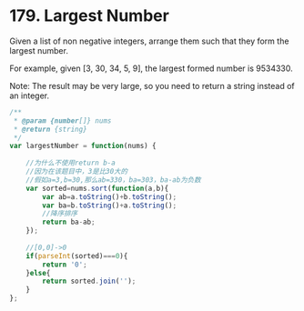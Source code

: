 # 179. Largest Number
Given a list of non negative integers, arrange them such that they form the largest number.

For example, given [3, 30, 34, 5, 9], the largest formed number is 9534330.

Note: The result may be very large, so you need to return a string instead of an integer.
``` js
/**
 * @param {number[]} nums
 * @return {string}
 */
var largestNumber = function(nums) {
    
    //为什么不使用return b-a
    //因为在该题目中，3是比30大的
    //假如a=3,b=30,那么ab=330，ba=303，ba-ab为负数
    var sorted=nums.sort(function(a,b){
        var ab=a.toString()+b.toString();
        var ba=b.toString()+a.toString();
        //降序排序
        return ba-ab;
    });
    
    //[0,0]->0
    if(parseInt(sorted)===0){
        return '0';
    }else{
        return sorted.join('');
    }
};
```